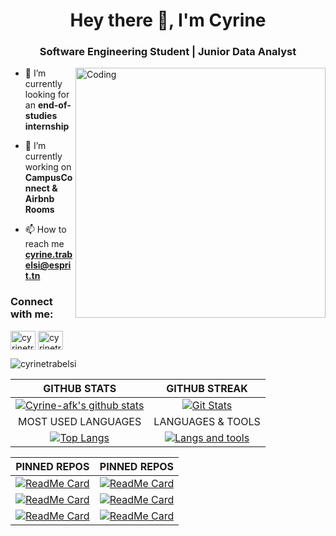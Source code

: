 <h1 align="center">Hey there 👋, I'm Cyrine</h1>
<h3 align="center">Software Engineering Student | Junior Data Analyst </h3>
<img align="right" alt="Coding" width="400" src="https://media.giphy.com/media/3ornk57KwDXf81rjWM/giphy.gif">

- 🔭 I’m currently looking for an **end-of-studies internship** 

- 🌱 I’m currently working on **CampusConnect & Airbnb Rooms**

- 📫 How to reach me **cyrine.trabelsi@esprit.tn**

<h3 align="left">Connect with me:</h3>
<p align="left">
<a href="https://www.linkedin.com/in/cyrine-trabelsi-375248194/" target="blank"><img align="center" src="https://raw.githubusercontent.com/rahuldkjain/github-profile-readme-generator/master/src/images/icons/Social/linked-in-alt.svg" alt="cyrinetrabelsi" height="30" width="40" /></a>
<a href="https://www.hackerrank.com/cyrine_trabelsi" target="blank"><img align="center" src="https://raw.githubusercontent.com/rahuldkjain/github-profile-readme-generator/master/src/images/icons/Social/hackerrank.svg" alt="cyrinetrabelsi" height="30" width="40" /></a>
</p>
<p align="left"> <img src="https://komarev.com/ghpvc/?username=Cyrine-afk&label=Profile%20views&color=0e75b6&style=flat" alt="cyrinetrabelsi" /> </p>

|GITHUB STATS|GITHUB STREAK|
|:---:|:---:|
|[![Cyrine-afk's github stats](https://github-readme-stats.vercel.app/api?username=Cyrine-afk&count_private=true&show_icons=true&theme=tokyonight)](https://github.com/Cyrine-afk/github-readme-stats)|[![Git Stats](https://github-readme-streak-stats.herokuapp.com/?user=Cyrine-afk&theme=tokyonight)](https://github.com/Cyrine-afk/github-readme-stats) |
|MOST USED LANGUAGES|LANGUAGES & TOOLS|
|[![Top Langs](https://github-readme-stats.vercel.app/api/top-langs?username=Cyrine-afk&show_icons=true&hide=html,twig,pug,css,scss&langs_count=6&locale=en&layout=compact&theme=tokyonight)](https://github.com/Cyrine-afk/github-readme-stats)|[![Langs and tools](https://skillicons.dev/icons?i=python,mysql,mongodb,js,java,spring,html,css,bootstrap,ts,angular,cs,dotnet,php,symfony,c,cpp,qt,mysql,git,github,postman,ps,ai,pr,ae)](https://github.com/Cyrine-afk/github-readme-stats)|


|**PINNED REPOS**|**PINNED REPOS**|
|:---:|:---:|
|[![ReadMe Card](https://github-readme-stats.vercel.app/api/pin/?username=Cyrine-afk&repo=Water-Consumption&theme=react)](https://github.com/Cyrine-afk/Water-Consumption)|[![ReadMe Card](https://github-readme-stats.vercel.app/api/pin/?username=Cyrine-afk&repo=Tumor-Classifier&theme=react)](https://github.com/Cyrine-afk/Tumor-Classifier)
|[![ReadMe Card](https://github-readme-stats.vercel.app/api/pin/?username=Cyrine-afk&repo=Facial-Recognition&theme=react)](https://github.com/Cyrine-afk/Facial-Recognition)|[![ReadMe Card](https://github-readme-stats.vercel.app/api/pin/?username=Cyrine-afk&repo=CampusConnect&theme=react)](https://github.com/Cyrine-afk/CampusConnect)
|[![ReadMe Card](https://github-readme-stats.vercel.app/api/pin/?username=Cyrine-afk&repo=AirbnbRooms-MachineLearning-DataAnalysis&theme=react)](https://github.com/Cyrine-afk/AirbnbRooms-MachineLearning-DataAnalysis)|[![ReadMe Card](https://github-readme-stats.vercel.app/api/pin/?username=Cyrine-afk&repo=campus-connect-angular&theme=react)](https://github.com/Cyrine-afk/campus-connect-angular)|
